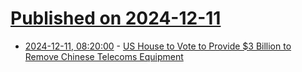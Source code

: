 # [Published on 2024-12-11](index.md)

* [2024-12-11, 08:20:00](https://soylentnews.org/article.pl?sid=24/12/10/139233&from=rss) - [US House to Vote to Provide $3 Billion to Remove Chinese Telecoms Equipment](https://soylentnews.org/article.pl?sid=24/12/10/139233&from=rss)
